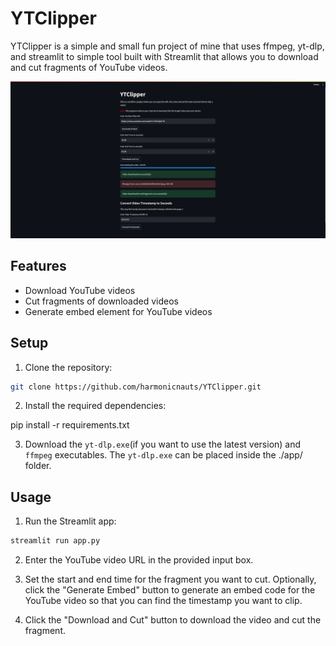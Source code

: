 # YTClipper

YTClipper is a simple and small fun project of mine that uses ffmpeg, yt-dlp, and streamlit to simple tool built with Streamlit that allows you to download and cut fragments of YouTube videos.

![Screenshot](assets/Screenshot%202024-04-09%20142115.png)

## Features

- Download YouTube videos
- Cut fragments of downloaded videos
- Generate embed element for YouTube videos

## Setup

1. Clone the repository:

```bash
git clone https://github.com/harmonicnauts/YTClipper.git
```

2. Install the required dependencies:

pip install -r requirements.txt

3. Download the `yt-dlp.exe`(if you want to use the latest version) and `ffmpeg` executables. The `yt-dlp.exe` can be placed inside the ./app/ folder.

## Usage

1. Run the Streamlit app:

```bash
streamlit run app.py
```

2. Enter the YouTube video URL in the provided input box.

3. Set the start and end time for the fragment you want to cut. Optionally, click the "Generate Embed" button to generate an embed code for the YouTube video so that you can find the timestamp you want to clip.

4. Click the "Download and Cut" button to download the video and cut the fragment.
